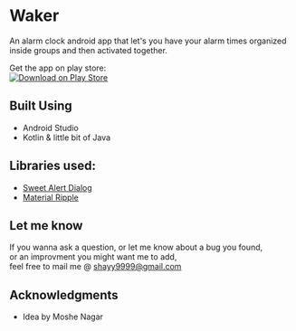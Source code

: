 # Waker
An alarm clock android app that let's you have your alarm times organized inside groups and then activated together.

Get the app on play store:<br />
[![Download on Play Store](https://play.google.com/intl/en_us/badges/images/badge_new.png)](http://google.com)

## Built Using

* Android Studio
* Kotlin & little bit of Java

## Libraries used:

* [Sweet Alert Dialog](https://jitpack.io/p/Leogiroux/sweet-alert-dialog)
* [Material Ripple](https://github.com/balysv/material-ripple)

## Let me know

If you wanna ask a question, or let me know about a bug you found,<br />
or an improvment you might want me to add,<br />
feel free to mail me @ shayy9999@gmail.com

## Acknowledgments

* Idea by Moshe Nagar

